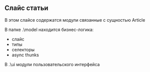## Слайс статьи

В этом слайсе содержатся модули связанные с сущностью Article

В папке .\model находится бизнес-логика:

- слайс
- типы
- селекторы
- async thunks

В .\ui модули пользовательского интерфейса
